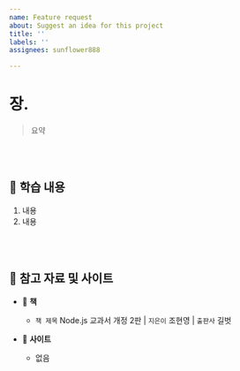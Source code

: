 ```yaml
---
name: Feature request
about: Suggest an idea for this project
title: ''
labels: ''
assignees: sunflower888

---
```


# 장.

> 요약

<br><br>
## :memo: 학습 내용
1. 내용
2. 내용

<br><br>
## :bookmark_tabs: 참고 자료 및 사이트
- :book: **책**
    - `책 제목` Node.js 교과서 개정 2판 | `지은이` 조현영 | `출판사` 길벗

- :link: **사이트**
    <!-- [사이트 명](사이트 주소) -->
     - 없음

<br><br>
